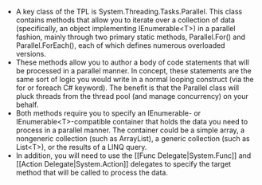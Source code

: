 - A key class of the TPL is System.Threading.Tasks.Parallel. This class contains methods that allow you to iterate over a collection of data (specifically, an object implementing IEnumerable\<T>) in a parallel fashion, mainly through two primary static methods, Parallel.For() and Parallel.ForEach(), each of which defines numerous overloaded versions.
- These methods allow you to author a body of code statements that will be processed in a parallel manner. In concept, these statements are the same sort of logic you would write in a normal looping construct (via the for or foreach C# keyword). The benefit is that the Parallel class will pluck threads from the thread pool (and manage concurrency) on your behalf.
- Both methods require you to specify an IEnumerable- or IEnumerable\<T>-compatible container that holds the data you need to process in a parallel manner. The container could be a simple array, a nongeneric collection (such as ArrayList), a generic collection (such as List\<T>), or the results of a LINQ query.
- In addition, you will need to use the [[Func Delegate|System.Func<T>]] and [[Action Delegate|System.Action<T>]] delegates to specify the target method that will be called to process the data.